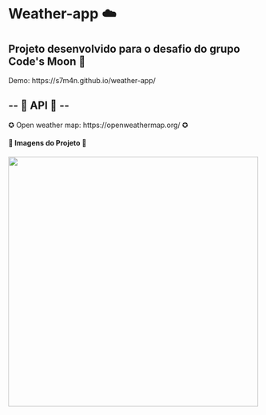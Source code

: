 # Weather-app ☁️ 

Projeto desenvolvido para o desafio do grupo Code's Moon 🚀
----

<p>Demo: https://s7m4n.github.io/weather-app/</p>

-- 🚧  API 🚧 --
----

<p> ✪ Open weather map: https://openweathermap.org/ ✪ </p>

<h4>🚀 Imagens do Projeto 🚀</h4>
<img src="https://media.discordapp.net/attachments/734097146420265013/764158643582140457/unknown.png?width=828&height=466" width="500px"</img> 
